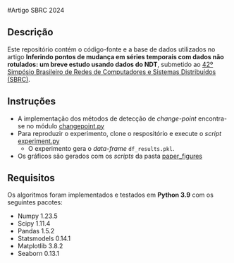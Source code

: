 #Artigo SBRC 2024

## Descrição
Este repositório contém o código-fonte e a base de dados utilizados no artigo **Inferindo pontos de mudança em séries temporais com dados
não rotulados: um breve estudo usando dados do NDT**, submetido ao [42º Simpósio Brasileiro de Redes de Computadores e Sistemas Distribuídos (SBRC)](https://sbrc.sbc.org.br/2024/).

## Instruções
- A implementação dos métodos de detecção de *change-point* encontra-se no módulo [changepoint.py](experiment/changepoint.py)
- Para reproduzir o experimento, clone o respositório e execute o *script* [experiment.py](experiment/experiment.py)
	- O experimento gera o *data-frame* `df_results.pkl`.
- Os gráficos são gerados com os *scripts* da pasta [paper_figures](paper_figures/) 

## Requisitos
Os algoritmos foram implementados e testados em **Python 3.9** com os seguintes pacotes:
- Numpy 1.23.5
- Scipy 1.11.4
- Pandas 1.5.2
- Statsmodels 0.14.1
- Matplotlib 3.8.2
- Seaborn 0.13.1


